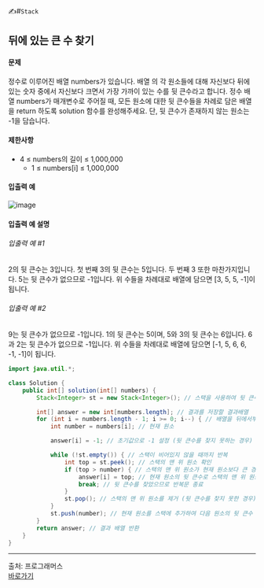 ✍#`Stack`
## 뒤에 있는 큰 수 찾기
#### 문제 
정수로 이루어진 배열 numbers가 있습니다. 배열 의 각 원소들에 대해 자신보다 뒤에 있는 숫자 중에서 자신보다 크면서 가장 가까이 있는 수를 뒷 큰수라고 합니다.
정수 배열 numbers가 매개변수로 주어질 때, 모든 원소에 대한 뒷 큰수들을 차례로 담은 배열을 return 하도록 solution 함수를 완성해주세요. 단, 뒷 큰수가 존재하지 않는 원소는 -1을 담습니다. <br>

#### 제한사항
* 4 ≤ numbers의 길이 ≤ 1,000,000
  * 1 ≤ numbers[i] ≤ 1,000,000

#### 입출력 예
![image](https://github.com/LimSophia/CodingUp/assets/146914181/fae8b9eb-a155-4a49-905a-0e14c0adec45)<br>

#### 입출력 예 설명
###### 입출력 예 #1
2의 뒷 큰수는 3입니다. 첫 번째 3의 뒷 큰수는 5입니다. 두 번째 3 또한 마찬가지입니다. 5는 뒷 큰수가 없으므로 -1입니다. 위 수들을 차례대로 배열에 담으면 [3, 5, 5, -1]이 됩니다. <br>

###### 입출력 예 #2
9는 뒷 큰수가 없으므로 -1입니다. 1의 뒷 큰수는 5이며, 5와 3의 뒷 큰수는 6입니다. 6과 2는 뒷 큰수가 없으므로 -1입니다. 위 수들을 차례대로 배열에 담으면 [-1, 5, 6, 6, -1, -1]이 됩니다. <br>

```java
import java.util.*;

class Solution {
    public int[] solution(int[] numbers) {
        Stack<Integer> st = new Stack<Integer>(); // 스택을 사용하여 뒷 큰수를 찾기 위한 자료구조를 생성

        int[] answer = new int[numbers.length]; // 결과를 저장할 결과배열
        for (int i = numbers.length - 1; i >= 0; i--) { // 배열을 뒤에서부터 순회
            int number = numbers[i]; // 현재 원소

            answer[i] = -1; // 초기값으로 -1 설정 (뒷 큰수를 찾지 못하는 경우)

            while (!st.empty()) { // 스택이 비어있지 않을 때까지 반복
                int top = st.peek(); // 스택의 맨 위 원소 확인
                if (top > number) { // 스택의 맨 위 원소가 현재 원소보다 큰 경우
                    answer[i] = top; // 현재 원소의 뒷 큰수로 스택의 맨 위 원소 설정
                    break; // 뒷 큰수를 찾았으므로 반복문 종료
                }
                st.pop(); // 스택의 맨 위 원소를 제거 (뒷 큰수를 찾지 못한 경우)
            }
            st.push(number); // 현재 원소를 스택에 추가하여 다음 원소의 뒷 큰수 찾기
        }
        return answer; // 결과 배열 반환
    }
}
```
<hr>
출처: 프로그래머스 <br>
<a href = "https://school.programmers.co.kr/learn/courses/30/lessons/154539" target="_parent">바로가기</a>
